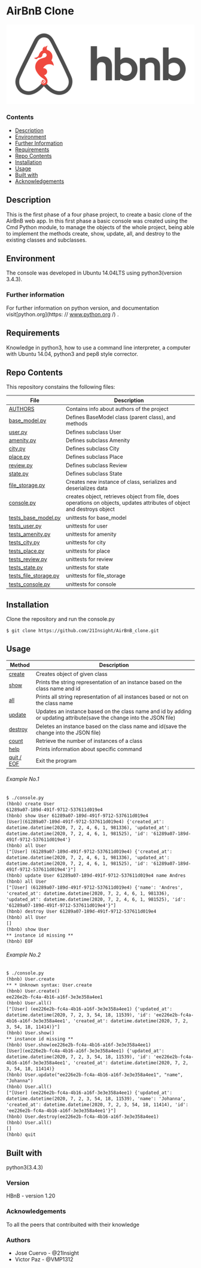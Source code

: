 # AirBnB Clone
![HBnB](./img/hbnb.png)

### Contents

- [Description](#Description)
- [Environment](#Environment)
- [Further Information](#Furtherinformation)
- [Requirements](#Requirements)
- [Repo Contents](#FileContents)
- [Installation](#Installation)
- [Usage](#Usage)
- [Built with](#Built-with)
- [Acknowledgements](#Acknowledgements)

## Description
This is the first phase of a four phase project, to create a basic clone of the AirBnB web app. In this first phase a basic console was created using the Cmd Python module, to manage the objects of the whole project, being able to implement the methods create, show, update, all, and destroy to the existing classes and subclasses.

## Environment
The console was developed in Ubuntu 14.04LTS using python3(version 3.4.3).

### Further information
For further information on python version, and documentation visit[python.org](https: // www.python.org /) .

## Requirements
Knowledge in python3, how to use a command line interpreter, a computer with Ubuntu 14.04, python3 and pep8 style corrector.

## Repo Contents
This repository constains the following files:

| **File** | **Description** |
| -------------- | --------------------- |
|[AUTHORS](./AUTHORS) | Contains info about authors of the project |
|[base_model.py](./models/base_model.py) | Defines BaseModel class (parent class), and methods |
|[user.py](./models/user.py) | Defines subclass User |
|[amenity.py](./models/amenity.py) | Defines subclass Amenity |
|[city.py](./models/city.py) | Defines subclass City |
|[place.py](./models/place.py) | Defines subclass Place |
|[review.py](./models/review.py) | Defines subclass Review |
|[state.py](./models/state.py) | Defines subclass State |
|[file_storage.py](./models/engine/file_storage.py) | Creates new instance of class, serializes and deserializes data |
|[console.py](./console.py) | creates object, retrieves object from file, does operations on objects, updates attributes of object and destroys object |
|[tests_base_model.py](./tests/tests_models/test_base_model.py) | unittests for base_model |
|[tests_user.py](./tests/test_models/tests_user.py) | unittests for user |
|[tests_amenity.py](./tests/test_models/tests_amenity.py) | unittests for amenity |
|[tests_city.py](./tests/test_models/tests_city.py) | unittests for city |
|[tests_place.py](./tests/test_models/tests_place.py) | unittests for place |
|[tests_review.py](./tests/test_models/tests_review.py) | unittests for review |
|[tests_state.py](./tests/test_models/tests_state.py) | unittests for state |
|[tests_file_storage.py](./tests/tests_models/tests_engine/tests_file_storage.py) | unittests for file_storage |
|[tests_console.py](./tests/tests_console.py) | unittests for console |

## Installation
Clone the repository and run the console.py
```
$ git clone https://github.com/21Insight/AirBnB_clone.git
```

## Usage

| **Method** | **Description** |
| -------------- | --------------------- |
|[create](./console.py) | Creates object of given class |
|[show](./console.py) | Prints the string representation of an instance based on the class name and id |
|[all](./console.py) | Prints all string representation of all instances based or not on the class name |
|[update](./console.py) | Updates an instance based on the class name and id by adding or updating attribute(save the change into the JSON file) |
|[destroy](./console.py) | Deletes an instance based on the class name and id(save the change into the JSON file) |
|[count](./console.py) | Retrieve the number of instances of a class |
|[help](./console.py) | Prints information about specific command |
|[quit / EOF](./console.py) | Exit the program |

###### Example No.1
```
$ ./console.py
(hbnb) create User
61289a07-189d-491f-9712-537611d019e4
(hbnb) show User 61289a07-189d-491f-9712-537611d019e4
[User](61289a07-189d-491f-9712-537611d019e4) {'created_at': datetime.datetime(2020, 7, 2, 4, 6, 1, 981336), 'updated_at': datetime.datetime(2020, 7, 2, 4, 6, 1, 981525), 'id': '61289a07-189d-491f-9712-537611d019e4'}
(hbnb) all User
["[User] (61289a07-189d-491f-9712-537611d019e4) {'created_at': datetime.datetime(2020, 7, 2, 4, 6, 1, 981336), 'updated_at': datetime.datetime(2020, 7, 2, 4, 6, 1, 981525), 'id': '61289a07-189d-491f-9712-537611d019e4'}"]
(hbnb) update User 61289a07-189d-491f-9712-537611d019e4 name Andres
(hbnb) all User
["[User] (61289a07-189d-491f-9712-537611d019e4) {'name': 'Andres', 'created_at': datetime.datetime(2020, 7, 2, 4, 6, 1, 981336), 'updated_at': datetime.datetime(2020, 7, 2, 4, 6, 1, 981525), 'id': '61289a07-189d-491f-9712-537611d019e4'}"]
(hbnb) destroy User 61289a07-189d-491f-9712-537611d019e4
(hbnb) all User
[]
(hbnb) show User
** instance id missing **
(hbnb) EOF
```

###### Example No.2
```
$ ./console.py
(hbnb) User.create
** * Unknown syntax: User.create
(hbnb) User.create()
ee226e2b-fc4a-4b16-a16f-3e3e358a4ee1
(hbnb) User.all()
["[User] (ee226e2b-fc4a-4b16-a16f-3e3e358a4ee1) {'updated_at': datetime.datetime(2020, 7, 2, 3, 54, 18, 11539), 'id': 'ee226e2b-fc4a-4b16-a16f-3e3e358a4ee1', 'created_at': datetime.datetime(2020, 7, 2, 3, 54, 18, 11414)}"]
(hbnb) User.show()
** instance id missing **
(hbnb) User.show(ee226e2b-fc4a-4b16-a16f-3e3e358a4ee1)
[User](ee226e2b-fc4a-4b16-a16f-3e3e358a4ee1) {'updated_at': datetime.datetime(2020, 7, 2, 3, 54, 18, 11539), 'id': 'ee226e2b-fc4a-4b16-a16f-3e3e358a4ee1', 'created_at': datetime.datetime(2020, 7, 2, 3, 54, 18, 11414)}
(hbnb) User.update("ee226e2b-fc4a-4b16-a16f-3e3e358a4ee1", "name", "Johanna")
(hbnb) User.all()
["[User] (ee226e2b-fc4a-4b16-a16f-3e3e358a4ee1) {'updated_at': datetime.datetime(2020, 7, 2, 3, 54, 18, 11539), 'name': 'Johanna', 'created_at': datetime.datetime(2020, 7, 2, 3, 54, 18, 11414), 'id': 'ee226e2b-fc4a-4b16-a16f-3e3e358a4ee1'}"]
(hbnb) User.destroy(ee226e2b-fc4a-4b16-a16f-3e3e358a4ee1)
(hbnb) User.all()
[]
(hbnb) quit
```

## Built with
python3(3.4.3)


### Version
HBnB - version 1.20

### Acknowledgements
To all the peers that contribuited with their knowledge

### Authors
* Jose Cuervo - @21Insight
* Victor Paz - @VMP1312
